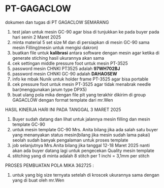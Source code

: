 # PT-GAGACLOW
dokumen dan tugas di PT GAGACLOW SEMARANG
1. test jalan untuk mesin GC-90 agar bisa di tunjukkan ke pada buyer pada hari senin 2 Maret 2025
2. minta material 5 set size M dan di persiapkan di mesin GC-90 sama mesin Filling(mesin untuk mengisi dakron)
3. buatkan file untuk **kalibrasi** antara software dengan mesin agar ketika di generate stiching hasil ukurannya akan sama
4. cek settingan middle pressure foot untuk mesin PT-3525
5. password mesin CHNKI PT3525 adalah **97WH702BJ**
6. password mesin CHNKI GC-90 adalah **DAHAOSEW**
7. info ke mbak Nunik untuk holder frame PT-3525 agar bisa portable
8. cek pressure foot untuk mesin PT-3525 agar tidak menabrak needle bar(menggunakan jarum type DPX5)
9. buat ulang pola mika dengan file plt yang terakhir dikirim di group GAGACLOW dengan format template dari mr.Wen

HASIL KINERJA HARI INI PADA TANGGAL 3 MARET 2025 
1. Buyer sudah datang dan lihat untuk jalannya mesin filling dan mesin template GC-90
2. untuk mesin template GC-90 Mrs. Anita bilang jika ada salah satu buyer yang menanyakan status mesin(bilang jika mesin sudah lama pakai) seolah sudah banyak pengalaman untuk proses template
3. job selanjutnya Mrs.Anita bilang jika tanggal 12-18 Maret 2025 nanti akan ada buyer datang lagi untuk pengecekan Quality mesin template
4. stitching yang di  minta adalah 8 stitch per 1 inchi = 3,1mm per stitch

PROSES PEMBUATAN POLA MIKA 362725 :
1. untuk yang big size ternyata setelah di kroscek ukurannya sama dengan yang di buat oleh mr.Wen
